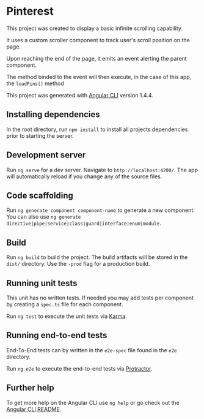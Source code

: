 # Pinterest

This project was created to display a basic infinite scrolling capability.

It uses a custom scroller component to track user's scroll position on the page.

Upon reaching the end of the page, it emits an event alerting the parent component.

The method binded to the event will then execute, in the case of this app, the `loadPins()` method

This project was generated with [Angular CLI](https://github.com/angular/angular-cli) version 1.4.4.

## Installing dependencies
 In the root directory, run `npm install` to install all projects dependencies prior to starting the server.

## Development server

Run `ng serve` for a dev server. Navigate to `http://localhost:4200/`. The app will automatically reload if you change any of the source files.

## Code scaffolding

Run `ng generate component component-name` to generate a new component. You can also use `ng generate directive|pipe|service|class|guard|interface|enum|module`.

## Build

Run `ng build` to build the project. The build artifacts will be stored in the `dist/` directory. Use the `-prod` flag for a production build.

## Running unit tests

This unit has no written tests. If needed you may add tests per component by creating a `spec.ts` file for each component.

Run `ng test` to execute the unit tests via [Karma](https://karma-runner.github.io).

## Running end-to-end tests
End-To-End tests can by written in the `e2e-spec` file found in the `e2e` directory.

Run `ng e2e` to execute the end-to-end tests via [Protractor](http://www.protractortest.org/).

## Further help

To get more help on the Angular CLI use `ng help` or go check out the [Angular CLI README](https://github.com/angular/angular-cli/blob/master/README.md).
